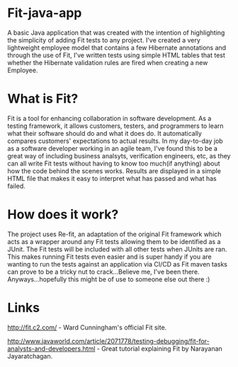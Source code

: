 # Fit-java-app
A basic Java application that was created with the intention of highlighting the simplicity of adding Fit tests to any project. I've created a very lightweight employee model that contains a few Hibernate annotations and through the use of Fit, I've written tests using simple HTML tables that test whether the Hibernate validation rules are fired when creating a new Employee.

# What is Fit?
Fit is a tool for enhancing collaboration in software development. As a testing framework, it allows customers, testers, and programmers to learn what their software should do and what it does do. It automatically compares customers' expectations to actual results. In my day-to-day job as a software developer working in an agile team, I've found this to be a great way of including business analsyts, verification engineers, etc, as they can all write Fit tests without having to know too much(if anything) about how the code behind the scenes works. Results are displayed in a simple HTML file that makes it easy to interpret what has passed and what has failed.

# How does it work?
The project uses Re-fit, an adaptation of the original Fit framework which acts as a wrapper around any Fit tests allowing them to be identified as a JUnit. The Fit tests will be included with all other tests when JUnits are ran. This makes running Fit tests even easier and is super handy if you are wanting to run the tests against an application via CI/CD as Fit maven tasks can prove to be a tricky nut to crack...Believe me, I've been there. Anyways...hopefully this might be of use to someone else out there :)

# Links
http://fit.c2.com/ - Ward Cunningham's official Fit site.

http://www.javaworld.com/article/2071778/testing-debugging/fit-for-analysts-and-developers.html - Great tutorial explaining Fit by Narayanan Jayaratchagan.

